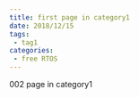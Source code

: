 ```yaml
---
title: first page in category1
date: 2018/12/15
tags:
 - tag1
categories:
 - free RTOS
---
```


002 page in category1